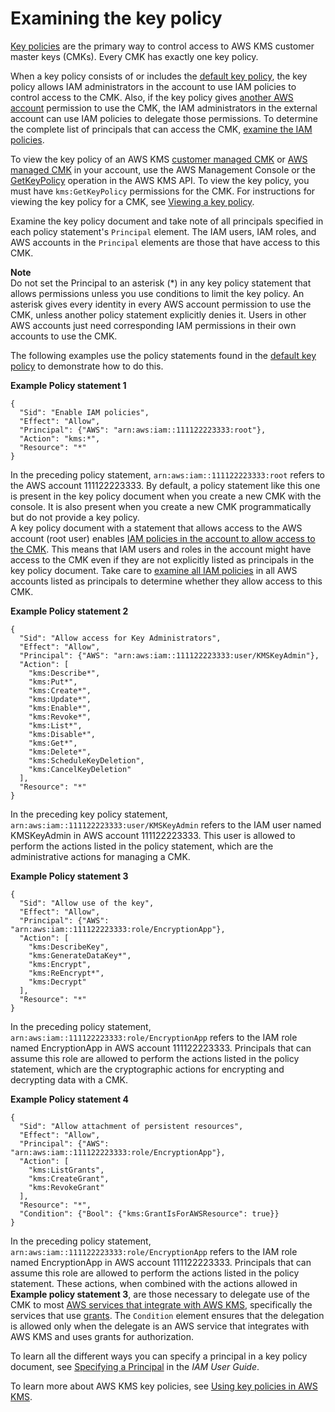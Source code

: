 # Examining the key policy<a name="determining-access-key-policy"></a>

[Key policies](key-policies.md) are the primary way to control access to AWS KMS customer master keys \(CMKs\)\. Every CMK has exactly one key policy\.

When a key policy consists of or includes the [default key policy](key-policies.md#key-policy-default-allow-root-enable-iam), the key policy allows IAM administrators in the account to use IAM policies to control access to the CMK\. Also, if the key policy gives [another AWS account](key-policy-modifying-external-accounts.md) permission to use the CMK, the IAM administrators in the external account can use IAM policies to delegate those permissions\. To determine the complete list of principals that can access the CMK, [examine the IAM policies](determining-access-iam-policies.md)\. 

To view the key policy of an AWS KMS [customer managed CMK](concepts.md#customer-cmk) or [AWS managed CMK](concepts.md#aws-managed-cmk) in your account, use the AWS Management Console or the [GetKeyPolicy](https://docs.aws.amazon.com/kms/latest/APIReference/API_GetKeyPolicy.html) operation in the AWS KMS API\. To view the key policy, you must have `kms:GetKeyPolicy` permissions for the CMK\. For instructions for viewing the key policy for a CMK, see [Viewing a key policy](key-policy-viewing.md)\.

Examine the key policy document and take note of all principals specified in each policy statement's `Principal` element\. The IAM users, IAM roles, and AWS accounts in the `Principal` elements are those that have access to this CMK\.

**Note**  
Do not set the Principal to an asterisk \(\*\) in any key policy statement that allows permissions unless you use conditions to limit the key policy\. An asterisk gives every identity in every AWS account permission to use the CMK, unless another policy statement explicitly denies it\. Users in other AWS accounts just need corresponding IAM permissions in their own accounts to use the CMK\.

The following examples use the policy statements found in the [default key policy](key-policies.md#key-policy-default) to demonstrate how to do this\.

**Example Policy statement 1**  

```
{
  "Sid": "Enable IAM policies",
  "Effect": "Allow",
  "Principal": {"AWS": "arn:aws:iam::111122223333:root"},
  "Action": "kms:*",
  "Resource": "*"
}
```
In the preceding policy statement, `arn:aws:iam::111122223333:root` refers to the AWS account 111122223333\. By default, a policy statement like this one is present in the key policy document when you create a new CMK with the console\. It is also present when you create a new CMK programmatically but do not provide a key policy\.  
A key policy document with a statement that allows access to the AWS account \(root user\) enables [IAM policies in the account to allow access to the CMK](key-policies.md#key-policy-default-allow-root-enable-iam)\. This means that IAM users and roles in the account might have access to the CMK even if they are not explicitly listed as principals in the key policy document\. Take care to [examine all IAM policies](determining-access-iam-policies.md) in all AWS accounts listed as principals to determine whether they allow access to this CMK\.

**Example Policy statement 2**  

```
{
  "Sid": "Allow access for Key Administrators",
  "Effect": "Allow",
  "Principal": {"AWS": "arn:aws:iam::111122223333:user/KMSKeyAdmin"},
  "Action": [
    "kms:Describe*",
    "kms:Put*",
    "kms:Create*",
    "kms:Update*",
    "kms:Enable*",
    "kms:Revoke*",
    "kms:List*",
    "kms:Disable*",
    "kms:Get*",
    "kms:Delete*",
    "kms:ScheduleKeyDeletion",
    "kms:CancelKeyDeletion"
  ],
  "Resource": "*"
}
```
In the preceding key policy statement, `arn:aws:iam::111122223333:user/KMSKeyAdmin` refers to the IAM user named KMSKeyAdmin in AWS account 111122223333\. This user is allowed to perform the actions listed in the policy statement, which are the administrative actions for managing a CMK\.

**Example Policy statement 3**  

```
{
  "Sid": "Allow use of the key",
  "Effect": "Allow",
  "Principal": {"AWS": "arn:aws:iam::111122223333:role/EncryptionApp"},
  "Action": [
    "kms:DescribeKey",
    "kms:GenerateDataKey*",
    "kms:Encrypt",
    "kms:ReEncrypt*",
    "kms:Decrypt"
  ],
  "Resource": "*"
}
```
In the preceding policy statement, `arn:aws:iam::111122223333:role/EncryptionApp` refers to the IAM role named EncryptionApp in AWS account 111122223333\. Principals that can assume this role are allowed to perform the actions listed in the policy statement, which are the cryptographic actions for encrypting and decrypting data with a CMK\.

**Example Policy statement 4**  

```
{
  "Sid": "Allow attachment of persistent resources",
  "Effect": "Allow",
  "Principal": {"AWS": "arn:aws:iam::111122223333:role/EncryptionApp"},
  "Action": [
    "kms:ListGrants",
    "kms:CreateGrant",
    "kms:RevokeGrant"
  ],
  "Resource": "*",
  "Condition": {"Bool": {"kms:GrantIsForAWSResource": true}}
}
```
In the preceding policy statement, `arn:aws:iam::111122223333:role/EncryptionApp` refers to the IAM role named EncryptionApp in AWS account 111122223333\. Principals that can assume this role are allowed to perform the actions listed in the policy statement\. These actions, when combined with the actions allowed in **Example policy statement 3**, are those necessary to delegate use of the CMK to most [AWS services that integrate with AWS KMS](service-integration.md), specifically the services that use [grants](grants.md)\. The `Condition` element ensures that the delegation is allowed only when the delegate is an AWS service that integrates with AWS KMS and uses grants for authorization\.

To learn all the different ways you can specify a principal in a key policy document, see [Specifying a Principal](https://docs.aws.amazon.com/IAM/latest/UserGuide/reference_policies_elements.html#Principal_specifying) in the *IAM User Guide*\.

To learn more about AWS KMS key policies, see [Using key policies in AWS KMS](key-policies.md)\.